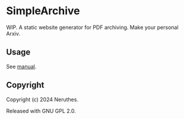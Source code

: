 # SimpleArchive

WIP. A static website generator for PDF archiving. Make your personal Arxiv.


## Usage

See [manual](https://github.com/neruthes/simplearchive/blob/master/doc/MANUAL.md).



## Copyright

Copyright (c) 2024 Neruthes.

Released with GNU GPL 2.0.
